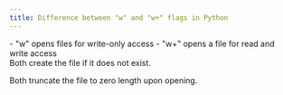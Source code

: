 ```yaml
---
title: Difference between "w" and "w+" flags in Python
---
```


<div markdown="1" class="ans">
- "w" opens files for write-only access
- "w+" opens a file for read and write access
</div>
Both create the file if it does not exist.

Both truncate the file to zero length upon opening.
